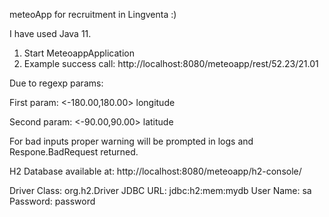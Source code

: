 meteoApp for recruitment in Lingventa :)

I have used Java 11.

1. Start MeteoappApplication
2. Example success call:
http://localhost:8080/meteoapp/rest/52.23/21.01

Due to regexp params:

First param: <-180.00,180.00> longitude

Second param: <-90.00,90.00> latitude

For bad inputs proper warning will be prompted in logs and Respone.BadRequest returned.

H2 Database available at:
http://localhost:8080/meteoapp/h2-console/

Driver Class: org.h2.Driver
JDBC URL: jdbc:h2:mem:mydb
User Name: sa
Password: password